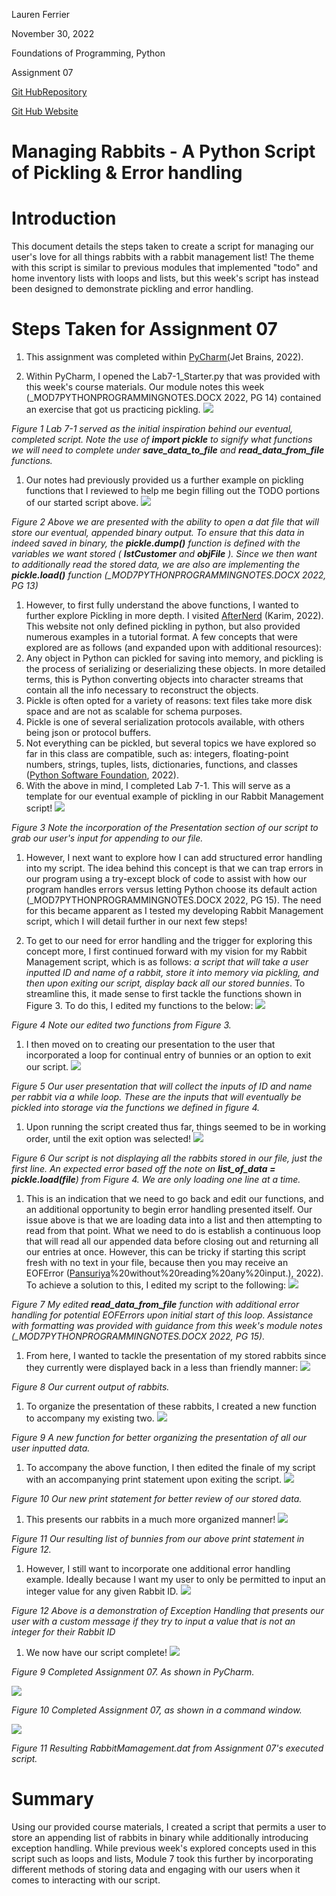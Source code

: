 Lauren Ferrier

November 30, 2022

Foundations of Programming, Python

Assignment 07

[Git Hub](https://github.com/laf2012/IntroToProg-Python-Mod06)[Repository](https://github.com/laf2012/IntroToProg-Python-Mod06)

[Git Hub Website](https://laf2012.github.io/IntroToProg-Python-Mod06/)

# Managing Rabbits - A Python Script of Pickling & Error handling

# Introduction

This document details the steps taken to create a script for managing our user's love for all things rabbits with a rabbit management list! The theme with this script is similar to previous modules that implemented "todo" and home inventory lists with loops and lists, but this week's script has instead been designed to demonstrate pickling and error handling.

# Steps Taken for Assignment 07

1. This assignment was completed within [PyChar](https://www.jetbrains.com/pycharm/download/#section=windows)[m](https://www.jetbrains.com/pycharm/download/#section=windows)[(](https://www.jetbrains.com/pycharm/download/#section=windows)Jet Brains, 2022).

1. Within PyCharm, I opened the Lab7-1\_Starter.py that was provided with this week's course materials. Our module notes this week (\_MOD7PYTHONPROGRAMMINGNOTES.DOCX 2022, PG 14) contained an exercise that got us practicing pickling.
 ![](RackMultipart20221201-1-q73d7v_html_74596d2dbfc6fe8f.png)

_Figure 1 Lab 7-1 served as the initial inspiration behind our eventual, completed script. Note the use of **import pickle** to signify what functions we will need to complete under **save\_data\_to\_file** and **read\_data\_from\_file** functions._

1. Our notes had previously provided us a further example on pickling functions that I reviewed to help me begin filling out the TODO portions of our started script above.
 ![](RackMultipart20221201-1-q73d7v_html_7b2dddeb8249e20.png)

_Figure 2 Above we are presented with the ability to open a dat file that will store our eventual, appended binary output. To ensure that this data in indeed saved in binary, the **pickle.dump()** function is defined with the variables we want stored ( **lstCustomer** and **objFile** ). Since we then want to additionally read the stored data, we are also are implementing the **pickle.load()** function (\_MOD7PYTHONPROGRAMMINGNOTES.DOCX 2022, PG 13)_

1. However, to first fully understand the above functions, I wanted to further explore Pickling in more depth. I visited [AfterNerd](https://www.afternerd.com/blog/python-pickle/) (Karim, 2022). This website not only defined pickling in python, but also provided numerous examples in a tutorial format. A few concepts that were explored are as follows (and expanded upon with additional resources):
  1. Any object in Python can pickled for saving into memory, and pickling is the process of serializing or deserializing these objects. In more detailed terms, this is Python converting objects into character streams that contain all the info necessary to reconstruct the objects.
  2. Pickle is often opted for a variety of reasons: text files take more disk space and are not as scalable for schema purposes.
  3. Pickle is one of several serialization protocols available, with others being json or protocol buffers.
  4. Not everything can be pickled, but several topics we have explored so far in this class are compatible, such as: integers, floating-point numbers, strings, tuples, lists, dictionaries, functions, and classes ([Python Software Foundation](https://docs.python.org/3/library/pickle.html), 2022).
2. With the above in mind, I completed Lab 7-1. This will serve as a template for our eventual example of pickling in our Rabbit Management script!
 ![](RackMultipart20221201-1-q73d7v_html_22305a99f15f1fe.png)

_Figure 3 Note the incorporation of the Presentation section of our script to grab our user's input for appending to our file._

1. However, I next want to explore how I can add structured error handling into my script. The idea behind this concept is that we can trap errors in our program using a try-except block of code to assist with how our program handles errors versus letting Python choose its default action (\_MOD7PYTHONPROGRAMMINGNOTES.DOCX 2022, PG 15). The need for this became apparent as I tested my developing Rabbit Management script, which I will detail further in our next few steps!


2. To get to our need for error handling and the trigger for exploring this concept more, I first continued forward with my vision for my Rabbit Management script, which is as follows: _a script that will take a user inputted ID and name of a rabbit, store it into memory via pickling, and then upon exiting our script, display back all our stored bunnies_. To streamline this, it made sense to first tackle the functions shown in Figure 3. To do this, I edited my functions to the below:
 ![](RackMultipart20221201-1-q73d7v_html_9db7104408f82943.png)

_Figure 4 Note our edited two functions from Figure 3._

1. I then moved on to creating our presentation to the user that incorporated a loop for continual entry of bunnies or an option to exit our script.
 ![](RackMultipart20221201-1-q73d7v_html_f4d08641039ab03d.png)

_Figure 5 Our user presentation that will collect the inputs of ID and name per rabbit via a while loop. These are the inputs that will eventually be pickled into storage via the functions we defined in figure 4._

1. Upon running the script created thus far, things seemed to be in working order, until the exit option was selected!
 ![](RackMultipart20221201-1-q73d7v_html_3dc111773f91b8d4.png)

_Figure 6 Our script is not displaying all the rabbits stored in our file, just the first line. An expected error based off the note on **list\_of\_data = pickle.load(file**) from Figure 4. We are only loading one line at a time._

1. This is an indication that we need to go back and edit our functions, and an additional opportunity to begin error handling presented itself. Our issue above is that we are loading data into a list and then attempting to read from that point. What we need to do is establish a continuous loop that will read all our appended data before closing out and returning all our entries at once. However, this can be tricky if starting this script fresh with no text in your file, because then you may receive an EOFError ([Pansuriya](https://dev.to/rajpansuriya/eoferror-eof-when-reading-a-line-12fe#:~:text=In%20Python%2C%20an%20EOFError%20is,EOF)%20without%20reading%20any%20input.), 2022). To achieve a solution to this, I edited my script to the following:
 ![](RackMultipart20221201-1-q73d7v_html_f840483401965c9d.png)

_Figure 7 My edited **read\_data\_from\_file** function with additional error handling for potential EOFErrors upon initial start of this loop. Assistance with formatting was provided with guidance from this week's module notes (\_MOD7PYTHONPROGRAMMINGNOTES.DOCX 2022, PG 15)._

1. From here, I wanted to tackle the presentation of my stored rabbits since they currently were displayed back in a less than friendly manner:
 ![](RackMultipart20221201-1-q73d7v_html_45a0a79c9aafebef.png)

_Figure 8 Our current output of rabbits._

1. To organize the presentation of these rabbits, I created a new function to accompany my existing two.
 ![](RackMultipart20221201-1-q73d7v_html_4ed39904d60f4486.png)

_Figure 9 A new function for better organizing the presentation of all our user inputted data._

1. To accompany the above function, I then edited the finale of my script with an accompanying print statement upon exiting the script.
 ![](RackMultipart20221201-1-q73d7v_html_e3a3cfb69a412b33.png)

_Figure 10 Our new print statement for better review of our stored data._

1. This presents our rabbits in a much more organized manner!
 ![](RackMultipart20221201-1-q73d7v_html_deabb760e3af83de.png)

_Figure 11 Our resulting list of bunnies from our above print statement in Figure 12._

1. However, I still want to incorporate one additional error handling example. Ideally because I want my user to only be permitted to input an integer value for any given Rabbit ID.
 ![](RackMultipart20221201-1-q73d7v_html_6ac91cf3d123a52e.png)

_Figure 12 Above is a demonstration of Exception Handling that presents our user with a custom message if they try to input a value that is not an integer for their Rabbit ID_

1. We now have our script complete!
 ![](RackMultipart20221201-1-q73d7v_html_63955f02ed9ec2af.png)

_Figure 9 Completed Assignment 07. As shown in PyCharm._

![](RackMultipart20221201-1-q73d7v_html_4e2254e6986eb628.png)

_Figure 10 Completed Assignment 07, as shown in a command window._

![](RackMultipart20221201-1-q73d7v_html_a75a8e4fbab98244.png)

_Figure 11 Resulting RabbitMamagement.dat from Assignment 07's executed script._

# Summary

Using our provided course materials, I created a script that permits a user to store an appending list of rabbits in binary while additionally introducing exception handling. While previous week's explored concepts used in this script such as loops and lists, Module 7 took this further by incorporating different methods of storing data and engaging with our users when it comes to interacting with our script.
